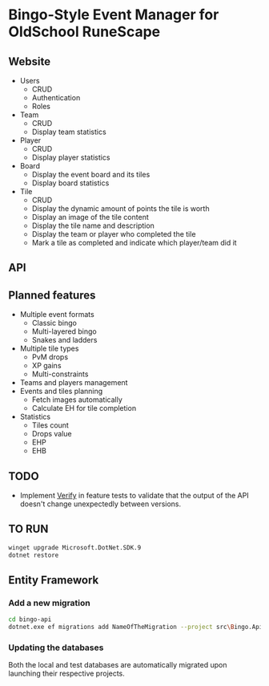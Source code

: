 # Bingo-Style Event Manager for OldSchool RuneScape

## Website

- Users
  - CRUD
  - Authentication
  - Roles
- Team
  - CRUD
  - Display team statistics
- Player
  - CRUD
  - Display player statistics
- Board
  - Display the event board and its tiles
  - Display board statistics
- Tile
  - CRUD
  - Display the dynamic amount of points the tile is worth
  - Display an image of the tile content
  - Display the tile name and description
  - Display the team or player who completed the tile
  - Mark a tile as completed and indicate which player/team did it

## API

## Planned features

- Multiple event formats
  - Classic bingo
  - Multi-layered bingo
  - Snakes and ladders
- Multiple tile types
  - PvM drops
  - XP gains
  - Multi-constraints
- Teams and players management
- Events and tiles planning
  - Fetch images automatically
  - Calculate EH for tile completion
- Statistics
  - Tiles count
  - Drops value
  - EHP
  - EHB

## TODO

- Implement [Verify](https://github.com/VerifyTests/Verify) in feature tests to validate that the output of the API doesn't change unexpectedly between versions.

## TO RUN

```bash
winget upgrade Microsoft.DotNet.SDK.9
dotnet restore
```

## Entity Framework

### Add a new migration

```bash
cd bingo-api
dotnet.exe ef migrations add NameOfTheMigration --project src\Bingo.Api.Data\Bingo.Api.Data.csproj --startup-project src\Bingo.Api.Web\Bingo.Api.Web.csproj --context Bingo.Api.Data.ApplicationDbContext --configuration Debug --verbose --output-dir Migrations
```

### Updating the databases

Both the local and test databases are automatically migrated upon launching their respective projects.
